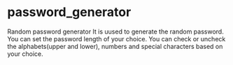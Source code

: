 # password_generator
Random password generator
It is uused to generate the random password. You can set the password length of your choice. You can check or uncheck the alphabets(upper and lower), numbers and special characters based on your choice. 
